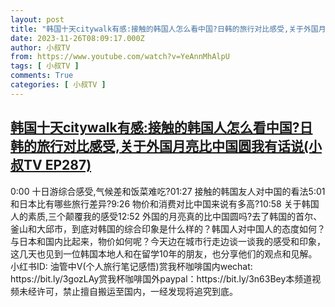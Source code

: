 ```yaml
---
layout: post
title: "韩国十天citywalk有感:接触的韩国人怎么看中国?日韩的旅行对比感受,关于外国月亮比中国圆我有话说(小叔TV EP287)"
date: 2023-11-26T08:09:17.000Z
author: 小叔TV
from: https://www.youtube.com/watch?v=YeAnnMhAlpU
tags: [ 小叔TV ]
comments: True
categories: [ 小叔TV ]
---
```

<!--1700986157000-->
[韩国十天citywalk有感:接触的韩国人怎么看中国?日韩的旅行对比感受,关于外国月亮比中国圆我有话说(小叔TV EP287)](https://www.youtube.com/watch?v=YeAnnMhAlpU)
------

<div>
0:00 十日游综合感受,气候差和饭菜难吃?01:27 接触的韩国友人对中国的看法5:01 和日本比有哪些旅行差异?9:26 物价和消费对比中国来说有多高?10:58 关于韩国人的素质,三个颠覆我的感受12:52 外国的月亮真的比中国圆吗?去了韩国的首尔、釜山和大邱市，到底对韩国的综合印象是什么样的？韩国人对中国人的态度如何？与日本和国内比起来，物价如何呢？今天边在城市行走边谈一谈我的感受和印象，这几天也见到一位韩国本地人和在留学10年的朋友，也分享他们的观点和见解。小红书ID: 油管中V(个人旅行笔记感悟)赏我杯咖啡国内wechat: https://bit.ly/3gozLAy赏我杯咖啡国外paypal：https://bit.ly/3n63Bey本频道视频未经许可，禁止擅自搬运至国内，一经发现将追究到底。
</div>
